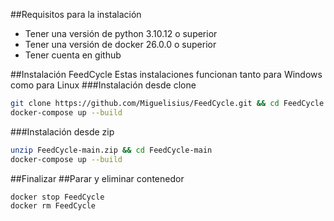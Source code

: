 ##Requisitos para la instalación
* Tener una versión de python 3.10.12 o superior
* Tener una versión de docker 26.0.0 o superior
* Tener cuenta en github

##Instalación FeedCycle
Estas instalaciones funcionan tanto para Windows como para Linux
###Instalación desde clone
```bash
git clone https://github.com/Miguelisius/FeedCycle.git && cd FeedCycle
docker-compose up --build
```
###Instalación desde zip
```bash
unzip FeedCycle-main.zip && cd FeedCycle-main
docker-compose up --build
```
##Finalizar
##Parar y eliminar contenedor
```bash
docker stop FeedCycle
docker rm FeedCycle
```
